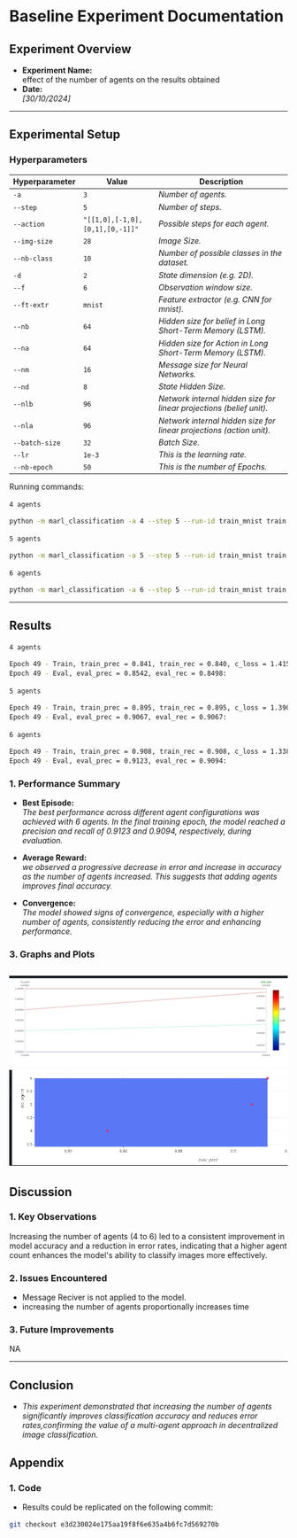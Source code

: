 # Baseline Experiment Documentation

## Experiment Overview

- **Experiment Name:**  
    effect of the number of agents on the results obtained
- **Date:**  
  *[30/10/2024]*

---

## Experimental Setup

### Hyperparameters

| Hyperparameter | Value                           | Description                                                          |
| -------------- | ------------------------------- | -------------------------------------------------------------------- |
| `-a`           | `3`                             | *Number of agents.*                                                  |
| `--step`       | `5`                             | *Number of steps.*                                                   |
| `--action`     | `"[[1,0],[-1,0],[0,1],[0,-1]]"` | *Possible steps for each agent.*                                     |
| `--img-size`   | `28`                            | *Image Size.*                                                        |
| `--nb-class`   | `10`                            | *Number of possible classes in the dataset.*                         |
| `-d`           | `2`                             | *State dimension (e.g. 2D).*                                         |
| `--f`          | `6`                             | *Observation window size.*                                           |
| `--ft-extr`    | `mnist`                         | *Feature extractor (e.g. CNN for mnist).*                            |
| `--nb`         | `64`                            | *Hidden size for belief in Long Short-Term Memory (LSTM).*           |
| `--na`         | `64`                            | *Hidden size for Action in Long Short-Term Memory (LSTM).*           |
| `--nm`         | `16`                            | *Message size for Neural Networks.*                                  |
| `--nd`         | `8`                             | *State Hidden Size.*                                                 |
| `--nlb`        | `96`                            | *Network internal hidden size for linear projections (belief unit).* |
| `--nla`        | `96`                            | *Network internal hidden size for linear projections (action unit).* |
| `--batch-size` | `32`                            | *Batch Size.*                                                        |
| `--lr`         | `1e-3`                          | *This is the learning rate.*                                         |
| `--nb-epoch`   | `50`                            | *This is the number of Epochs.*                                      |


Running commands:

`4 agents`

```bash
python -m marl_classification -a 4 --step 5 --run-id train_mnist train --action "[[1,0],[-1,0],[0,1],[0,-1]]" --img-size 28 --nb-class 10 -d 2 --f 6 --ft-extr mnist --nb 64 --na 64 --nm 16 --nd 8 --nlb 96 --nla 96 --batch-size 32 --lr 1e-3 --nb-epoch 50 -o ./out/mnist_actor_critic
```

`5 agents`

```bash
python -m marl_classification -a 5 --step 5 --run-id train_mnist train --action "[[1,0],[-1,0],[0,1],[0,-1]]" --img-size 28 --nb-class 10 -d 2 --f 6 --ft-extr mnist --nb 64 --na 64 --nm 16 --nd 8 --nlb 96 --nla 96 --batch-size 32 --lr 1e-3 --nb-epoch 50 -o ./out/mnist_actor_critic
```
`6 agents`

```bash
python -m marl_classification -a 6 --step 5 --run-id train_mnist train --action "[[1,0],[-1,0],[0,1],[0,-1]]" --img-size 28 --nb-class 10 -d 2 --f 6 --ft-extr mnist --nb 64 --na 64 --nm 16 --nd 8 --nlb 96 --nla 96 --batch-size 32 --lr 1e-3 --nb-epoch 50 -o ./out/mnist_actor_critic
```


---

## Results

`4 agents`

```bash
Epoch 49 - Train, train_prec = 0.841, train_rec = 0.840, c_loss = 1.4154, a_loss = 1.3423, error = 0.4597, path = -0.9560: 
Epoch 49 - Eval, eval_prec = 0.8542, eval_rec = 0.8498:
```
`5 agents`

```bash
Epoch 49 - Train, train_prec = 0.895, train_rec = 0.895, c_loss = 1.3906, a_loss = 0.6409, error = 0.3153, path = -0.9354: 
Epoch 49 - Eval, eval_prec = 0.9067, eval_rec = 0.9067: 
```

`6 agents`

```bash
Epoch 49 - Train, train_prec = 0.908, train_rec = 0.908, c_loss = 1.3381, a_loss = 0.4259, error = 0.2683, path = -0.9155: 
Epoch 49 - Eval, eval_prec = 0.9123, eval_rec = 0.9094: 
```

### 1. Performance Summary

- **Best Episode:**  
  *The best performance across different agent configurations was achieved with 6 agents. In the final training epoch, the model reached a precision and recall of 0.9123 and 0.9094, respectively, during evaluation.*

- **Average Reward:**  
  *we observed a progressive decrease in error and increase in accuracy as the number of agents increased. This suggests that adding agents improves final accuracy.*

- **Convergence:**  
  *The model showed signs of convergence, especially with a higher number of agents, consistently reducing the error and enhancing performance.*

### 3. Graphs and Plots

![plot](./img/nr_agents_0.png)
![plot](./img/nr_agents_1.png)
---

## Discussion

### 1. Key Observations

Increasing the number of agents (4 to 6) led to a consistent improvement in model accuracy and a reduction in error rates,
indicating that a higher agent count enhances the model's ability to classify images more effectively.

### 2. Issues Encountered

- Message Reciver is not applied to the model.
- increasing the number of agents proportionally increases time 

### 3. Future Improvements
NA

---

## Conclusion

- *This experiment demonstrated that increasing the number of agents significantly improves classification accuracy and reduces error rates,confirming the value of a multi-agent approach in decentralized image classification.*


## Appendix

### 1. Code

- Results could be replicated on the following commit:
```bash
git checkout e3d230024e175aa19f8f6e635a4b6fc7d569270b
```